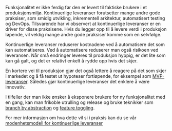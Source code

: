 Funksjonalitet er ikke ferdig før den er levert til faktiske brukere i et produksjonsmiljø. Kontinuerlige leveranser forutsetter mange andre gode praksiser, som smidig utvikling, inkrementell arkitektur, automatisert testing og DevOps. Tilsvarende har vi observert at kontinuerlige leveranser er en driver for disse praksisene. Hvis du legger opp til å levere verdi i produksjon løpende, vil veldig mange andre gode praksiser komme som en selvfølge.

Kontinuerlige leveranser reduserer kostnadene ved å automatisere det som kan automatiseres. Ved å automatisere reduserer man også risikoen ved leveransen. Når små endringer leveres til produksjon hyppig, er det lite som kan gå galt, og det er relativt enkelt å rydde opp hvis det skjer.

En kortere vei til produksjon gjør det også lettere å reagere på det som skjer i markedet og å få testet ut hypoteser fortløpende, for eksempel som [MVP-leveranser](https://radar.bekk.no/tech2017/prosess-og-kvalitet/mvp-leveranser). Således gjør kontinuerlige leveranser det enklere å være innovativ.

I tilfeller der man ikke ønsker å eksponere brukere for ny funksjonalitet med en gang, kan man frikoble utrulling og release og bruke teknikker som [branch by abstraction](https://martinfowler.com/bliki/BranchByAbstraction.html) og [feature toggling](https://en.wikipedia.org/wiki/Feature_toggle).

For mer informasjon om hva dette vil si i praksis kan du se vår [modenhetsmodell for kontinuerlige leveranser](http://open.bekk.no/a-maturity-model-for-continuous-delivery)